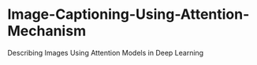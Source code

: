 # Image-Captioning-Using-Attention-Mechanism
Describing Images Using Attention Models in Deep Learning

